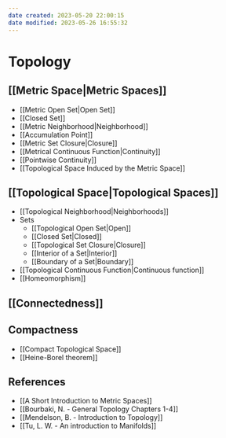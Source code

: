 ```yaml
---
date created: 2023-05-20 22:00:15
date modified: 2023-05-26 16:55:32
---
```


# Topology

## [[Metric Space|Metric Spaces]]

- [[Metric Open Set|Open Set]]
- [[Closed Set]]
- [[Metric Neighborhood|Neighborhood]]
- [[Accumulation Point]]
- [[Metric Set Closure|Closure]]
- [[Metrical Continuous Function|Continuity]]
- [[Pointwise Continuity]]
- [[Topological Space Induced by the Metric Space]]

## [[Topological Space|Topological Spaces]]

- [[Topological Neighborhood|Neighborhoods]]
- Sets
	- [[Topological Open Set|Open]]
	- [[Closed Set|Closed]]
	- [[Topological Set Closure|Closure]]
	- [[Interior of a Set|Interior]]
	- [[Boundary of a Set|Boundary]]
- [[Topological Continuous Function|Continuous function]]
- [[Homeomorphism]]

## [[Connectedness]]

## Compactness

- [[Compact Topological Space]]
- [[Heine-Borel theorem]]

## References

- [[A Short Introduction to Metric Spaces]]
- [[Bourbaki, N. - General Topology Chapters 1-4]]
- [[Mendelson, B. - Introduction to Topology]]
- [[Tu, L. W. - An introduction to Manifolds]]
